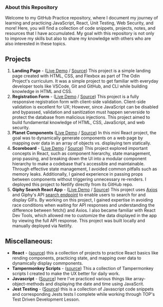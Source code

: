### About this Repository

Welcome to my GitHub Practice repository, where I document my journey of learning and practicing JavaScript, React, Unit Testing, Web Security, and more! Here, you will find a collection of code snippets, projects, notes, and resources that I have accumulated. My goal with this repository is not only to improve my skills but also to share my knowledge with others who are also interested in these topics.

## Projects

1. **Landing Page** - ([Live Demo](https://ash1eygrace.github.io/practice/mini-projects/landing-page/) / [Source](https://github.com/ash1eygrace/practice/tree/main/mini-projects/landing-page)) This project is a simple landing page created with HTML, CSS, and Flexbox as part of The Odin Project's curriculum. It was a simple project to get familiar with everyday developer tools like VSCode, Git and GitHub, and CLI while building knowledge in HTML and CSS. 
2. **Registration Form** - ([Live Demo](https://ash1eygrace.github.io/practice/mini-projects/registration-form/) / [Source](https://github.com/ash1eygrace/practice/tree/main/mini-projects/registration-form)) This project is a fully responsive registration form with client-side validation. Client-side validation is excellent for UX; However, since JavaScript can be disabled and bypassed, validation and sanitization must happen serverside to protect the database from malicious injections. This project aimed to build fundamental knowledge of HTML, CSS, JavaScript, and web security.
3. **Planet Components** ([Live Demo](https://ash1eygrace.github.io/practice/react/component-rendering-exercise/index.html) / [Source](https://github.com/ash1eygrace/practice/tree/d84ec811c73651b4ee2afce101eb49f33e2c1114/react/component-rendering-exercise)) In this mini React project, the goal was to dynamically generate components on a web page by mapping over data in an array of objects vs. displaying tem statically. 
4. **Scoreboard** - ([Live Demo](https://scoreboard.ash1eygrace.com/) / [Source](https://github.com/ash1eygrace/practice/tree/main/mini-projects/scoreboard)) This project explored important concepts in React, such as component hierarchy, state management, prop passing, and breaking down the UI into a modular component hierarchy to make a codebase that's accessible and maintainable. Through effective state management, I avoided common pitfalls such as memory leaks. Additionally, I gained experience in passing props between components without triggering unnecessary re-renders. I deployed this project to Netlify directly from its GitHub repo. 
5. **Giphy Search React App** - ([Live Demo](https://giphy.ash1eygrace.com) / [Source](https://github.com/ash1eygrace/practice/tree/main/mini-projects/gif-search-react)) This project uses [Axios](https://axios-http.com/docs/example) and Giphy's API [search endpoint](https://developers.giphy.com/docs/api/endpoint/#search) to enable users to search for and display GIFs. By working on this project, I gained expertise in avoiding race conditions when waiting for API responses and understanding the difference between fetch() and Axios. I also became familiar with React Dev Tools, which allowed me to customize the data displayed in the app by viewing the full API response. This project was built locally and manually deployed via Netlify. 


## Miscellaneous:  

- **React** - ([source](https://github.com/ash1eygrace/practice/tree/main/react)) this a collection of projects to practice React basics like rending components, practicing state, and mapping over data to dynamically display commponents. 
- **Tampermonkey Scripts** - ([source](https://github.com/ash1eygrace/practice/tree/main/mini-projects/tampermonkey-scripts)) This a collection of Tampermonkey scripts I created to make the UX better for daily work. 
- **Javascript** - ([Source](https://github.com/ash1eygrace/practice/tree/main/javascript)) here I've practiced various things like array-object-methods and displaying the date and time using JavaScrit. 
- **Jest Testing** - ([Source](https://github.com/ash1eygrace/practice/tree/main/jest-testing)) this is a collection of Javascript code snippets and corresponding Jests tests I complete while working through TOP's Test Driven Development Lesson. 


